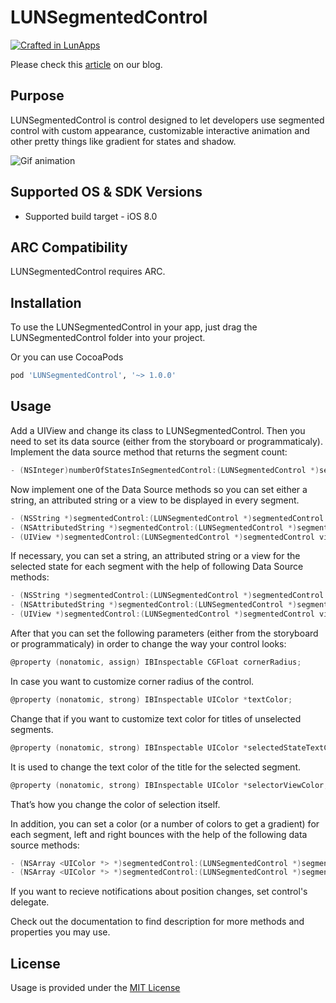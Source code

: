 # LUNSegmentedControl

[![Crafted in LunApps](https://lunapps.com/img/crafted-in-lunapps.png)](https://lunapps.com/)

Please check this [article]() on our blog.

Purpose
-------

LUNSegmentedControl is control designed to let developers use segmented control with custom appearance, customizable interactive animation and other pretty things like gradient for states and shadow.

![Gif animation]()

Supported OS & SDK Versions
---------------------------

* Supported build target - iOS 8.0
	
ARC Compatibility
-----------------

LUNSegmentedControl requires ARC.

Installation
------------

To use the LUNSegmentedControl in your app, just drag the LUNSegmentedControl folder into your project.

Or you can use CocoaPods 

```ruby
pod 'LUNSegmentedControl', '~> 1.0.0'
```

Usage
-----

Add a UIView and change its class to LUNSegmentedControl. Then you need to set its data source (either from the storyboard or programmaticaly).
Implement the data source method that returns the segment count:
```objective-c
- (NSInteger)numberOfStatesInSegmentedControl:(LUNSegmentedControl *)segmentedControl;
```
 
Now implement one of the Data Source methods so you can set either a string, an attributed string or a view to be displayed in every segment.
```objective-c
- (NSString *)segmentedControl:(LUNSegmentedControl *)segmentedControl titleForStateAtIndex:(NSInteger)index;
- (NSAttributedString *)segmentedControl:(LUNSegmentedControl *)segmentedControl attributedTitleForStateAtIndex:(NSInteger)index;
- (UIView *)segmentedControl:(LUNSegmentedControl *)segmentedControl viewForStateAtIndex:(NSInteger)index;
```
 
If necessary, you can set a string, an attributed string or a view for the selected state for each segment with the help of following Data Source methods:
```objective-c
- (NSString *)segmentedControl:(LUNSegmentedControl *)segmentedControl titleForSelectedStateAtIndex:(NSInteger)index;
- (NSAttributedString *)segmentedControl:(LUNSegmentedControl *)segmentedControl attributedTitleForSelectedStateAtIndex:(NSInteger)index;
- (UIView *)segmentedControl:(LUNSegmentedControl *)segmentedControl viewForSelectedStateAtIndex:(NSInteger)index;
```

After that you can set the following parameters (either from the storyboard or programmaticaly) in order to change the way your control looks:
```objective-c
@property (nonatomic, assign) IBInspectable CGFloat cornerRadius;
```
In case you want to customize corner radius of the control.

```objective-c
@property (nonatomic, strong) IBInspectable UIColor *textColor;
```
Change that if you want to customize text color for titles of unselected segments.

```objective-c
@property (nonatomic, strong) IBInspectable UIColor *selectedStateTextColor;
```
It is used to change the text color of the title for the selected segment.

```objective-c
@property (nonatomic, strong) IBInspectable UIColor *selectorViewColor;
```
That’s how you change the color of selection itself.
 
In addition, you can set a color (or a number of colors to get a gradient) for each segment, left and right bounces with the help of the following data source methods:
 
```objective-c
- (NSArray <UIColor *> *)segmentedControl:(LUNSegmentedControl *)segmentedControl gradientColorsForStateAtIndex:(NSInteger)index;
- (NSArray <UIColor *> *)segmentedControl:(LUNSegmentedControl *)segmentedControl gradientColorsForBounce:(LUNSegmentedControlBounce)bounce;
```

If you want to recieve notifications about position changes, set control's delegate. 

Check out the documentation to find description for more methods and properties you may use.

License
-------

Usage is provided under the [MIT License](http://opensource.org/licenses/MIT)
